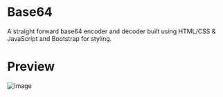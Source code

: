 # Base64
A straight forward base64 encoder and decoder built using HTML/CSS & JavaScript and Bootstrap for styling.

# Preview
![image](https://user-images.githubusercontent.com/52543663/211643846-894ba701-60b5-4be6-94aa-3c1d421c9e7a.png)
